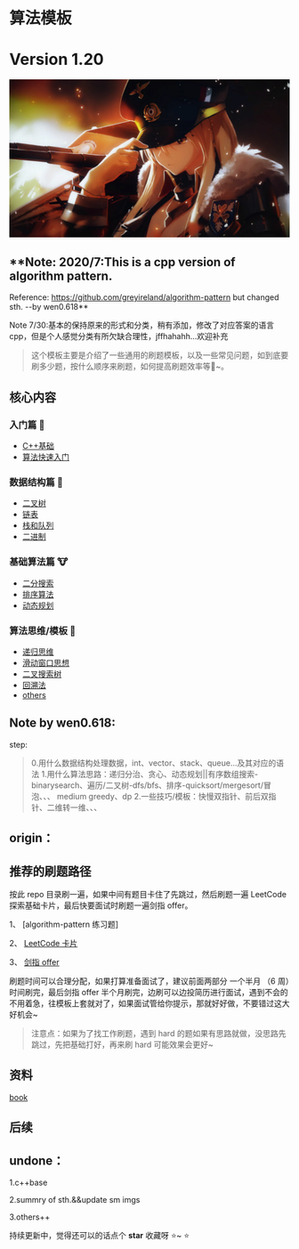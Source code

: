 # 算法模板
# Version 1.20

![来刷题了](/images/bl.png)

## **Note:   2020/7:This is a cpp version of algorithm pattern. 
Reference: https://github.com/greyireland/algorithm-pattern but changed sth. --by wen0.618**

Note 7/30:基本的保持原来的形式和分类，稍有添加，修改了对应答案的语言cpp，但是个人感觉分类有所欠缺合理性，jffhahahh...欢迎补充

> 这个模板主要是介绍了一些通用的刷题模板，以及一些常见问题，如到底要刷多少题，按什么顺序来刷题，如何提高刷题效率等🐶~。



## 核心内容

### 入门篇 🐶

- [C++基础](https://github.com/wen0618/algorithm-pattern-cpp8/blob/master/introduction/C++base.md)
- [算法快速入门](https://github.com/wen0618/algorithm-pattern-cpp8/blob/master/introduction/quickstart.md)

### 数据结构篇 🐰

- [二叉树](https://github.com/wen0618/algorithm-pattern-cpp8/blob/master/data_structure/binary_tree.md)
- [链表](https://github.com/wen0618/algorithm-pattern-cpp8/blob/master/data_structure/linked_list.md)
- [栈和队列](https://github.com/wen0618/algorithm-pattern-cpp8/blob/master/data_structure/stack_queue.md)
- [二进制](https://github.com/wen0618/algorithm-pattern-cpp8/blob/master/data_structure/binary_op.md)

### 基础算法篇 🐮

- [二分搜索](https://github.com/wen0618/algorithm-pattern-cpp8/blob/master/basic_algorithm/binary_search.md)
- [排序算法](https://github.com/wen0618/algorithm-pattern-cpp8/blob/master/basic_algorithm/sort.md)
- [动态规划](https://github.com/wen0618/algorithm-pattern-cpp8/blob/master/basic_algorithm/dp.md)

### 算法思维/模板 🦁

- [递归思维](https://github.com/wen0618/algorithm-pattern-cpp8/blob/master/advanced_algorithm/recursion.md)
- [滑动窗口思想](https://github.com/wen0618/algorithm-pattern-cpp8/blob/master/advanced_algorithm/slide_window.md)
- [二叉搜索树](https://github.com/wen0618/algorithm-pattern-cpp8/blob/master/advanced_algorithm/binary_search_tree.md)
- [回溯法](https://github.com/wen0618/algorithm-pattern-cpp8/blob/master/advanced_algorithm/backtrack.md)
- [others](https://github.com/wen0618/algorithm-pattern-cpp8/blob/master/advanced_algorithm/%E5%9B%BD%E7%A7%91%E5%A4%A7%E8%AE%A1%E7%AE%97%E6%9C%BA%E7%AE%97%E6%B3%95%E8%AE%BE%E8%AE%A1%E7%AC%94%E8%AE%B0)
## Note by wen0.618:

step: 
> 0.用什么数据结构处理数据，int、vector、stack、queue...及其对应的语法
> 1.用什么算法思路：递归分治、贪心、动态规划||有序数组搜索-binarysearch、遍历/二叉树-dfs/bfs、排序-quicksort/mergesort/冒泡、、、  medium greedy、dp
> 2.一些技巧/模板：快慢双指针、前后双指针、二维转一维、、、


## origin：

## 推荐的刷题路径

按此 repo 目录刷一遍，如果中间有题目卡住了先跳过，然后刷题一遍 LeetCode 探索基础卡片，最后快要面试时刷题一遍剑指 offer。


1、 [algorithm-pattern 练习题]


2、 [LeetCode 卡片](https://leetcode-cn.com/explore/)


3、 [剑指 offer](https://leetcode-cn.com/problemset/lcof/)


刷题时间可以合理分配，如果打算准备面试了，建议前面两部分 一个半月 （6 周）时间刷完，最后剑指 offer 半个月刷完，边刷可以边投简历进行面试，遇到不会的不用着急，往模板上套就对了，如果面试管给你提示，那就好好做，不要错过这大好机会~
> 注意点：如果为了找工作刷题，遇到 hard 的题如果有思路就做，没思路先跳过，先把基础打好，再来刷 hard 可能效果会更好~

## 资料

[book](https://github.com/greyireland/awesome-programming-books-1)

## 后续
## undone：
1.c++base

2.summry of sth.&&update sm imgs

3.others++

持续更新中，觉得还可以的话点个 **star** 收藏呀 ⭐️~ ⭐️

